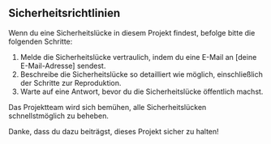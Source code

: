 ## Sicherheitsrichtlinien

Wenn du eine Sicherheitslücke in diesem Projekt findest, befolge bitte die folgenden Schritte:

1. Melde die Sicherheitslücke vertraulich, indem du eine E-Mail an [deine E-Mail-Adresse] sendest.
2. Beschreibe die Sicherheitslücke so detailliert wie möglich, einschließlich der Schritte zur Reproduktion.
3. Warte auf eine Antwort, bevor du die Sicherheitslücke öffentlich machst.

Das Projektteam wird sich bemühen, alle Sicherheitslücken schnellstmöglich zu beheben.

Danke, dass du dazu beiträgst, dieses Projekt sicher zu halten!
